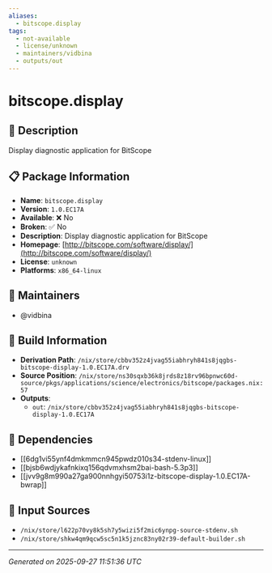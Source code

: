```yaml
---
aliases:
  - bitscope.display
tags:
  - not-available
  - license/unknown
  - maintainers/vidbina
  - outputs/out
---
```


# bitscope.display

## 📝 Description

Display diagnostic application for BitScope

## 📋 Package Information

- **Name**: `bitscope.display`
- **Version**: `1.0.EC17A`
- **Available**: ❌ No
- **Broken**: ✅ No
- **Description**: Display diagnostic application for BitScope
- **Homepage**: [http://bitscope.com/software/display/](http://bitscope.com/software/display/)
- **License**: `unknown`
- **Platforms**: `x86_64-linux`
## 👥 Maintainers

- @vidbina


## 🔧 Build Information

- **Derivation Path**: `/nix/store/cbbv352z4jvag55iabhryh841s8jqgbs-bitscope-display-1.0.EC17A.drv`
- **Source Position**: `/nix/store/ns30sqxb36k8jrds8z18rv96bpnwc60d-source/pkgs/applications/science/electronics/bitscope/packages.nix:57`
- **Outputs**:
  - `out`:  `/nix/store/cbbv352z4jvag55iabhryh841s8jqgbs-bitscope-display-1.0.EC17A`

## 🔗 Dependencies

- [[6dg1vi55ynf4dmkmmcn945pwdz010s34-stdenv-linux]]
- [[bjsb6wdjykafnkixq156qdvmxhsm2bai-bash-5.3p3]]
- [[jvv9g8m990a27ga900nnhgyi50753i1z-bitscope-display-1.0.EC17A-bwrap]]

## 📁 Input Sources

- `/nix/store/l622p70vy8k5sh7y5wizi5f2mic6ynpg-source-stdenv.sh`
- `/nix/store/shkw4qm9qcw5sc5n1k5jznc83ny02r39-default-builder.sh`

---
*Generated on 2025-09-27 11:51:36 UTC*
